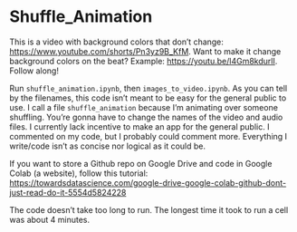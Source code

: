 # Shuffle_Animation

This is a video with background colors that don’t change: https://www.youtube.com/shorts/Pn3yz9B_KfM.
Want to make it change background colors on the beat? Example: https://youtu.be/l4Gm8kdurlI.
Follow along!

Run `shuffle_animation.ipynb`, then `images_to_video.ipynb`. As you can tell by the filenames, this code isn’t meant to be easy for the general public to use. I call a file `shuffle_animation` because I’m animating over someone shuffling. You’re gonna have to change the names of the video and audio files. I currently lack incentive to make an app for the general public. I commented on my code, but I probably could comment more. Everything I write/code isn’t as concise nor logical as it could be.

If you want to store a Github repo on Google Drive and code in Google Colab (a website), follow this tutorial: https://towardsdatascience.com/google-drive-google-colab-github-dont-just-read-do-it-5554d5824228

The code doesn’t take too long to run. The longest time it took to run a cell was about 4  minutes. 
